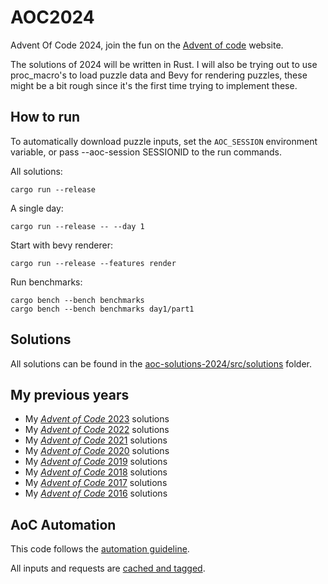 # AOC2024

Advent Of Code 2024, join the fun on the [Advent of code](http://adventofcode.com) website.

The solutions of 2024 will be written in Rust. I will also be trying out to use proc_macro's to load puzzle data and Bevy for rendering puzzles, these might be a bit rough since it's the first time trying to implement these.

## How to run

To automatically download puzzle inputs, set the `AOC_SESSION` environment variable, or pass --aoc-session SESSIONID to the run commands.

All solutions:
```
cargo run --release
```

A single day:
```
cargo run --release -- --day 1
```

Start with bevy renderer:
```
cargo run --release --features render
```

Run benchmarks:
```
cargo bench --bench benchmarks   
cargo bench --bench benchmarks day1/part1  
```

## Solutions

All solutions can be found in the [aoc-solutions-2024/src/solutions](./aoc-solutions-2024/src/solutions/) folder.

## My previous years

- My [*Advent of Code* 2023](https://github.com/daanoz/AOC2023) solutions
- My [*Advent of Code* 2022](https://github.com/daanoz/AOC2022) solutions
- My [*Advent of Code* 2021](https://github.com/daanoz/AOC2021) solutions
- My [*Advent of Code* 2020](https://github.com/daanoz/AOC2020) solutions
- My [*Advent of Code* 2019](https://github.com/daanoz/AOC2019) solutions
- My [*Advent of Code* 2018](https://github.com/daanoz/AOC2018) solutions
- My [*Advent of Code* 2017](https://github.com/daanoz/AOC2017) solutions
- My [*Advent of Code* 2016](https://github.com/daanoz/AOC2016) solutions

## AoC Automation

This code follows the [automation guideline](https://www.reddit.com/r/adventofcode/wiki/faqs/automation).

All inputs and requests are [cached and tagged](./aoc-procmacro-internals/src/fetcher.rs).